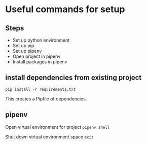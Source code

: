 # Useful commands for setup

## Steps
- Set up python environment
- Set up pip
- Set up pipenv
- Open project in pipenv
- Install packages in pipenv

## install dependencies from existing project
`pip install -r requirements.txt`

This creates a Pipfile of dependencies.

## pipenv
Open virtual environment for project
`pipenv shell`

Shut down virtual environment space
`exit`
